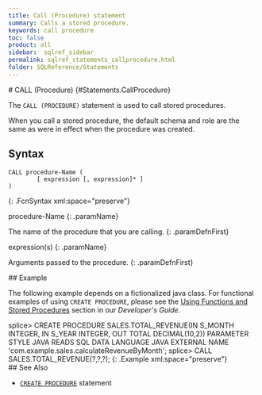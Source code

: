 ```yaml
---
title: Call (Procedure) statement
summary: Calls a stored procedure.
keywords: call procedure
toc: false
product: all
sidebar:  sqlref_sidebar
permalink: sqlref_statements_callprocedure.html
folder: SQLReference/Statements
---
```

<section>
<div class="TopicContent" data-swiftype-index="true" markdown="1">
# CALL (Procedure)   {#Statements.CallProcedure}

The `CALL (PROCEDURE)` statement is used to call stored procedures.

When you call a stored procedure, the default schema and role are the
same as were in effect when the procedure was created.

## Syntax

<div class="fcnWrapperWide" markdown="1">
    
    CALL procedure-Name (
            [ expression [, expression]* ]
    )
{: .FcnSyntax xml:space="preserve"}

</div>
<div class="paramList" markdown="1">
procedure-Name
{: .paramName}

The name of the procedure that you are calling.
{: .paramDefnFirst}

expression(s)
{: .paramName}

Arguments passed to the procedure.
{: .paramDefnFirst}

</div>
## Example

The following example depends on a fictionalized java class. For
functional examples of using `CREATE PROCEDURE`, please see the [Using
Functions and Stored Procedures](developers_fcnsandprocs_intro.html)
section in our *Developer's Guide*.

<div class="preWrapper" markdown="1">
    splice> CREATE PROCEDURE SALES.TOTAL_REVENUE(IN S_MONTH INTEGER,
        IN S_YEAR INTEGER, OUT TOTAL DECIMAL(10,2))
        PARAMETER STYLE JAVA
          READS SQL DATA LANGUAGE JAVA EXTERNAL NAME
           'com.example.sales.calculateRevenueByMonth';
    splice> CALL SALES.TOTAL_REVENUE(?,?,?);
{: .Example xml:space="preserve"}

</div>
## See Also

* [`CREATE PROCEDURE`](sqlref_statements_createprocedure.html) statement

</div>
</section>

